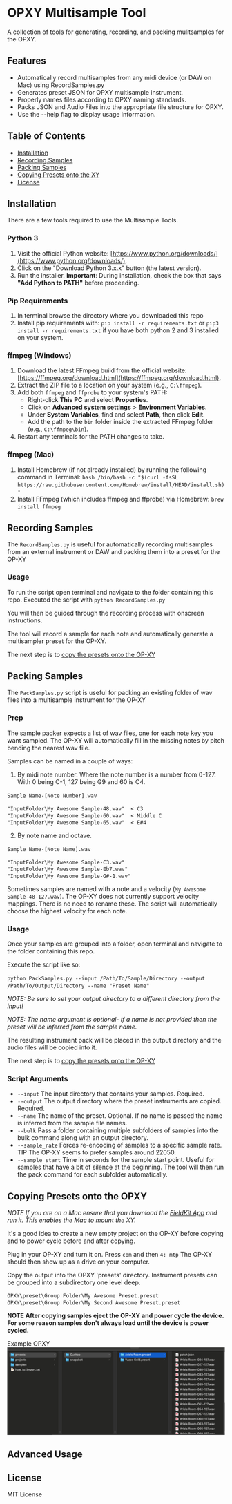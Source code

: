 # OPXY Multisample Tool

A collection of tools for generating, recording, and packing mulitsamples for the OPXY.

## Features

- Automatically record multisamples from any midi device (or DAW on Mac) using RecordSamples.py
- Generates preset JSON for OPXY multisample instrument.
- Properly names files according to OPXY naming standards.
- Packs JSON and Audio Files into the appropriate file structure for OPXY.
- Use the --help flag to display usage information.

## Table of Contents

- [Installation](#installation)
- [Recording Samples](#recording-samples)
- [Packing Samples](#packing-samples)
- [Copying Presets onto the XY](#copying-presets-onto-the-opxy)
- [License](#license)

## Installation

There are a few tools required to use the Multisample Tools.

### Python 3 

1. Visit the official Python website: [https://www.python.org/downloads/](https://www.python.org/downloads/).
2. Click on the "Download Python 3.x.x" button (the latest version).
3. Run the installer. **Important**: During installation, check the box that says **"Add Python to PATH"** before proceeding.

### Pip Requirements
1. In terminal browse the directory where you downloaded this repo
2. Install pip requirements with: `pip install -r requirements.txt` or `pip3 install -r requirements.txt` if you have both python 2 and 3 installed on your system.

### ffmpeg (Windows)

1. Download the latest FFmpeg build from the official website: [https://ffmpeg.org/download.html](https://ffmpeg.org/download.html).
2. Extract the ZIP file to a location on your system (e.g., `C:\ffmpeg`).
3. Add both `ffmpeg` and `ffprobe` to your system's PATH:
   - Right-click **This PC** and select **Properties**.
   - Click on **Advanced system settings** > **Environment Variables**.
   - Under **System Variables**, find and select **Path**, then click **Edit**.
   - Add the path to the `bin` folder inside the extracted FFmpeg folder (e.g., `C:\ffmpeg\bin`).
4. Restart any terminals for the PATH changes to take.

### ffmpeg (Mac)

1. Install Homebrew (if not already installed) by running the following command in Terminal:
   `bash /bin/bash -c "$(curl -fsSL https://raw.githubusercontent.com/Homebrew/install/HEAD/install.sh)"`
2. Install FFmpeg (which includes ffmpeg and ffprobe) via Homebrew:
    `brew install ffmpeg`


## Recording Samples

The `RecordSamples.py` is useful for automatically recording multisamples from an external instrument or DAW and packing them into a preset for the OP-XY

### Usage

To run the script open terminal and navigate to the folder containing this repo. Executed the script with `python RecordSamples.py`

You will then be guided through the recording process with onscreen instructions.

The tool will record a sample for each note and automatically generate a multisampler preset for the OP-XY.

The next step is to [copy the presets onto the OP-XY](#copying-presets-onto-the-opxy)

## Packing Samples

The `PackSamples.py` script is useful for packing an existing folder of wav files into a multisample instrument for the OP-XY

### Prep

The sample packer expects a list of wav files, one for each note key you want sampled. The OP-XY will automatically fill in the missing notes by pitch bending the nearest wav file.

Samples can be named in a couple of ways:

1. By midi note number. Where the note number is a number from 0-127. With 0 being C-1, 127 being G9 and 60 is C4.

`Sample Name-[Note Number].wav`
```
"InputFolder\My Awesome Sample-48.wav"  < C3
"InputFolder\My Awesome Sample-60.wav"  < Middle C
"InputFolder\My Awesome Sample-65.wav"  < E#4
```

2. By note name and octave.

`Sample Name-[Note Name].wav`
```
"InputFolder\My Awesome Sample-C3.wav"
"InputFolder\My Awesome Sample-Eb7.wav"
"InputFolder\My Awesome Sample-G#-1.wav"
```

Sometimes samples are named with a note and a velocity (`My Awesome Sample-48-127.wav`).
The OP-XY does not currently support velocity mappings.
There is no need to rename these. The script will automatically choose the highest velocity for each note.

### Usage

Once your samples are grouped into a folder, open terminal and navigate to the folder containing this repo. 

Execute the script like so:

`python PackSamples.py --input /Path/To/Sample/Directory --output /Path/To/Output/Directory --name "Preset Name"`

_NOTE: Be sure to set your output directory to a different directory from the input!_

_NOTE: The name argument is optional- if a name is not provided then the preset will be inferred from the sample name._

The resulting instrument pack will be placed in the output directory and the audio files will be copied into it.

The next step is to [copy the presets onto the OP-XY](#copying-presets-onto-the-opxy)

### Script Arguments

- `--input` The input directory that contains your samples. Required.
- `--output` The output directory where the preset instruments are copied. Required.
- `--name` The name of the preset. Optional. If no name is passed the name is inferred from the sample file names.
- `--bulk` Pass a folder containing multiple subfolders of samples into the bulk command along with an output directory.
- `--sample_rate` Forces re-encoding of samples to a specific sample rate. TIP The OP-XY seems to prefer samples around 22050. 
- `--sample_start` Time in seconds for the sample start point. Useful for samples that have a bit of silence at the beginning.
The tool will then run the pack command for each subfolder automatically.

## Copying Presets onto the OPXY

_NOTE If you are on a Mac ensure that you download the [FieldKit App](https://teenage.engineering/guides/fieldkit) and run it. This enables the Mac to mount the XY._

It's a good idea to create a new empty project on the OP-XY before copying and to power cycle before and after copying.

Plug in your OP-XY and turn it on. Press `com` and then `4: mtp`
The OP-XY should then show up as a drive on your computer.

Copy the output into the OPXY 'presets' directory.
Instrument presets can be grouped into a subdirectory one level deep.

```
OPXY\preset\Group Folder\My Awesome Preset.preset
OPXY\preset\Group Folder\My Second Awesome Preset.preset
```

**NOTE After copying samples eject the OP-XY and power cycle the device. For some reason samples don't always load until the device is power cycled.**

Example OPXY
![Output Example](imgs/output.png)

## Advanced Usage



## License

MIT License